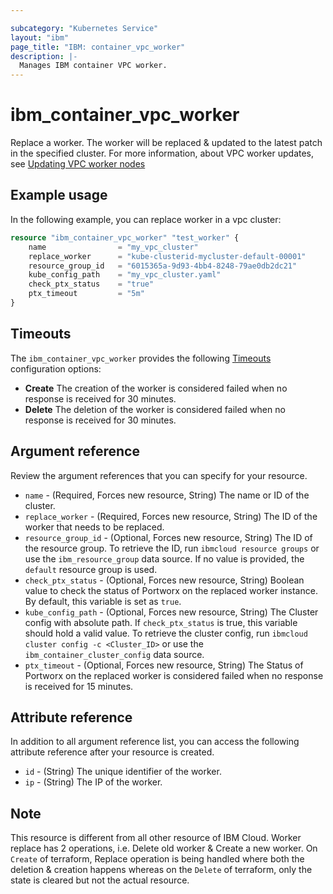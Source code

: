 ```yaml
---

subcategory: "Kubernetes Service"
layout: "ibm"
page_title: "IBM: container_vpc_worker"
description: |-
  Manages IBM container VPC worker.
---
```


# ibm_container_vpc_worker

Replace a worker. The worker will be replaced & updated to the latest patch in the specified cluster. For more information, about VPC worker updates, see [Updating VPC worker nodes](https://cloud.ibm.com/docs/containers?topic=containers-update&interface=ui#vpc_worker_node)


## Example usage
In the following example, you can replace worker in a vpc cluster:

```terraform
resource "ibm_container_vpc_worker" "test_worker" {
    name                = "my_vpc_cluster"
    replace_worker      = "kube-clusterid-mycluster-default-00001"
    resource_group_id   = "6015365a-9d93-4bb4-8248-79ae0db2dc21"
    kube_config_path    = "my_vpc_cluster.yaml"
    check_ptx_status    = "true"
    ptx_timeout         = "5m"
}
```

## Timeouts

The `ibm_container_vpc_worker` provides the following [Timeouts](https://www.terraform.io/docs/language/resources/syntax.html) configuration options:

- **Create** The creation of the worker is considered failed when no response is received for 30 minutes. 
- **Delete** The deletion of the worker is considered failed when no response is received for 30 minutes. 

## Argument reference
Review the argument references that you can specify for your resource. 

- `name` - (Required, Forces new resource, String) The name or ID of the cluster.
- `replace_worker` - (Required, Forces new resource, String) The ID of the worker that needs to be replaced.
- `resource_group_id` - (Optional, Forces new resource, String) The ID of the resource group. To retrieve the ID, run `ibmcloud resource groups` or use the `ibm_resource_group` data source. If no value is provided, the `default` resource group is used.
- `check_ptx_status` - (Optional, Forces new resource, String) Boolean value to check the status of Portworx on the replaced worker instance. By default, this variable is set as `true`.
- `kube_config_path` - (Optional, Forces new resource, String) The Cluster config with absolute path. If `check_ptx_status` is true, this variable should hold a valid value. To retrieve the cluster config, run `ibmcloud cluster config -c <Cluster_ID>` or use the `ibm_container_cluster_config` data source.
- `ptx_timeout` - (Optional, Forces new resource, String) The Status of Portworx on the replaced worker is considered failed when no response is received for 15 minutes.

## Attribute reference
In addition to all argument reference list, you can access the following attribute reference after your resource is created.

- `id` - (String) The unique identifier of the worker.
- `ip` - (String) The IP of the worker.

## Note
This resource is different from all other resource of IBM Cloud. Worker replace has 2 operations, i.e. Delete old worker & Create a new worker. On `Create` of terraform, Replace operation is being handled where both the deletion & creation happens whereas on the `Delete` of terraform, only the state is cleared but not the actual resource.
